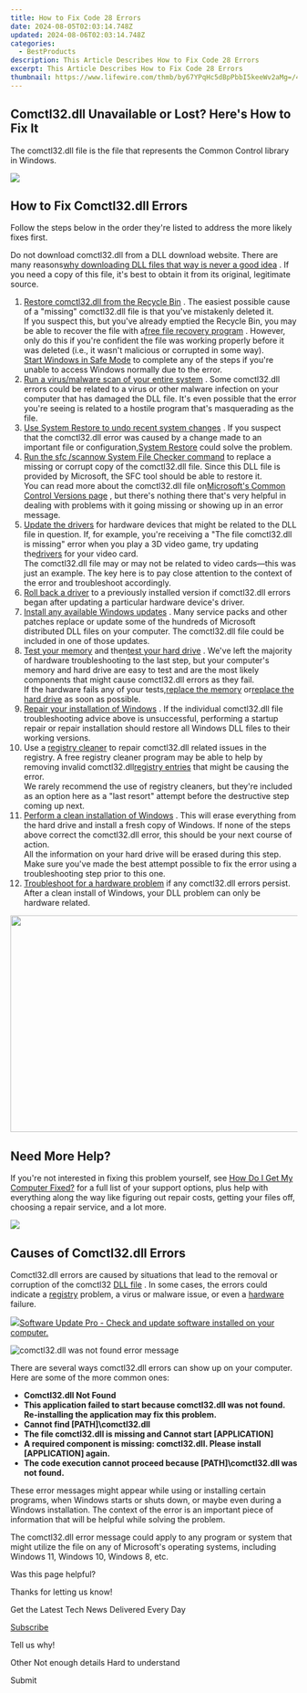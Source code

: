 ```yaml
---
title: How to Fix Code 28 Errors
date: 2024-08-05T02:03:14.748Z
updated: 2024-08-06T02:03:14.748Z
categories:
  - BestProducts
description: This Article Describes How to Fix Code 28 Errors
excerpt: This Article Describes How to Fix Code 28 Errors
thumbnail: https://www.lifewire.com/thmb/by67YPqHc5dBpPbbI5keeWv2aMg=/400x300/filters:no_upscale():max_bytes(150000):strip_icc():format(webp)/code-28-device-manager-error-3d84945a44e0467080dc5a77005500e2.png
---
```


## Comctl32.dll Unavailable or Lost? Here's How to Fix It
 The comctl32.dll file is the file that represents the Common Control library in Windows.

<!-- affiliate ads begin -->
<a href="https://store.massmailsoftware.com/order/checkout.php?PRODS=1047974&QTY=1&AFFILIATE=108875&CART=1"><img src="https://secure.avangate.com/images/merchant/dc87c13749315c7217cdc4ac692e704c/banera_for_partners-04_%281%29.jpg" border="0"></a>
<!-- affiliate ads end -->
## How to Fix Comctl32.dll Errors

 Follow the steps below in the order they're listed to address the more likely fixes first.

 Do not download comctl32.dll from a DLL download website. There are many reasons[why downloading DLL files that way is never a good idea](https://www.lifewire.com/important-reasons-not-to-download-dll-files-2624455) . If you need a copy of this file, it's best to obtain it from its original, legitimate source.

1. [Restore comctl32.dll from the Recycle Bin](https://www.lifewire.com/how-to-restore-deleted-files-from-the-recycle-bin-2624515) . The easiest possible cause of a "missing" comctl32.dll file is that you've mistakenly deleted it.  
 If you suspect this, but you've already emptied the Recycle Bin, you may be able to recover the file with a[free file recovery program](https://www.lifewire.com/free-data-recovery-software-tools-2622893) . However, only do this if you're confident the file was working properly before it was deleted (i.e., it wasn't malicious or corrupted in some way).  
[Start Windows in Safe Mode](https://www.lifewire.com/how-do-i-start-windows-in-safe-mode-2624480) to complete any of the steps if you're unable to access Windows normally due to the error.
2. [Run a virus/malware scan of your entire system](https://www.lifewire.com/properly-scan-your-computer-for-viruses-and-other-malware-2624526) . Some comctl32.dll errors could be related to a virus or other malware infection on your computer that has damaged the DLL file. It's even possible that the error you're seeing is related to a hostile program that's masquerading as the file.
3. [Use System Restore to undo recent system changes](https://www.lifewire.com/how-to-use-system-restore-in-windows-2626131) . If you suspect that the comctl32.dll error was caused by a change made to an important file or configuration,[System Restore](https://www.lifewire.com/what-is-system-restore-2626022) could solve the problem.
4. [Run the sfc /scannow System File Checker command](https://www.lifewire.com/how-to-use-sfc-scannow-to-repair-windows-system-files-2626161) to replace a missing or corrupt copy of the comctl32.dll file. Since this DLL file is provided by Microsoft, the SFC tool should be able to restore it.  
 You can read more about the comctl32.dll file on[Microsoft's Common Control Versions page](https://learn.microsoft.com/en-us/windows/win32/controls/common-control-versions) , but there's nothing there that's very helpful in dealing with problems with it going missing or showing up in an error message.
5. [Update the drivers](https://www.lifewire.com/how-to-update-drivers-in-windows-2619214) for hardware devices that might be related to the DLL file in question. If, for example, you're receiving a "The file comctl32.dll is missing" error when you play a 3D video game, try updating the[drivers](https://www.lifewire.com/what-is-a-device-driver-2625796) for your video card.  
 The comctl32.dll file may or may not be related to video cards—this was just an example. The key here is to pay close attention to the context of the error and troubleshoot accordingly.
6. [Roll back a driver](https://www.lifewire.com/how-to-roll-back-a-driver-in-windows-2619217) to a previously installed version if comctl32.dll errors began after updating a particular hardware device's driver.
7. [Install any available Windows updates](https://www.lifewire.com/how-to-check-for-install-windows-updates-2624596) . Many service packs and other patches replace or update some of the hundreds of Microsoft distributed DLL files on your computer. The comctl32.dll file could be included in one of those updates.
8. [Test your memory](https://www.lifewire.com/free-memory-test-programs-2626178) and then[test your hard drive](https://www.lifewire.com/free-hard-drive-testing-programs-2626183) . We've left the majority of hardware troubleshooting to the last step, but your computer's memory and hard drive are easy to test and are the most likely components that might cause comctl32.dll errors as they fail.  
 If the hardware fails any of your tests,[replace the memory](https://www.lifewire.com/how-to-replace-the-memory-ram-in-a-computer-2626201) or[replace the hard drive](https://www.lifewire.com/how-to-replace-a-hard-drive-2626200) as soon as possible.
9. [Repair your installation of Windows](https://www.lifewire.com/how-do-i-automatically-repair-windows-problems-2624907) . If the individual comctl32.dll file troubleshooting advice above is unsuccessful, performing a startup repair or repair installation should restore all Windows DLL files to their working versions.
10. Use a [registry cleaner](https://www.lifewire.com/free-registry-cleaners-2626176) to repair comctl32.dll related issues in the registry. A free registry cleaner program may be able to help by removing invalid comctl32.dll[registry entries](https://www.lifewire.com/what-is-a-registry-key-2625999) that might be causing the error.  
 We rarely recommend the use of registry cleaners, but they're included as an option here as a "last resort" attempt before the destructive step coming up next.
11. [Perform a clean installation of Windows](https://www.lifewire.com/how-to-clean-install-windows-2624904) . This will erase everything from the hard drive and install a fresh copy of Windows. If none of the steps above correct the comctl32.dll error, this should be your next course of action.  
 All the information on your hard drive will be erased during this step. Make sure you've made the best attempt possible to fix the error using a troubleshooting step prior to this one.
12. [Troubleshoot for a hardware problem](https://www.lifewire.com/fix-a-dll-issue-caused-by-a-hardware-problem-2624493) if any comctl32.dll errors persist. After a clean install of Windows, your DLL problem can only be hardware related.

<!-- affiliate ads begin -->
<a href="https://twopages.pxf.io/c/5597632/2016067/18544" target="_top" id="2016067"><img src="//a.impactradius-go.com/display-ad/18544-2016067" border="0" alt="" width="1020" height="380"/></a><img height="0" width="0" src="https://imp.pxf.io/i/5597632/2016067/18544" style="position:absolute;visibility:hidden;" border="0" />
<!-- affiliate ads end -->
## Need More Help?

 If you're not interested in fixing this problem yourself, see [How Do I Get My Computer Fixed?](https://www.lifewire.com/how-do-i-get-my-computer-fixed-2625167) for a full list of your support options, plus help with everything along the way like figuring out repair costs, getting your files off, choosing a repair service, and a lot more.

<!-- affiliate ads begin -->
<a href="https://estore.macxdvd.com/order/checkout.php?PRODS=4526659&QTY=1&AFFILIATE=108875&CART=1"><img src="https://www.macxdvd.com/affiliate/new-banner/vcp-500x500.jpg" border="0"></a>
<!-- affiliate ads end -->
## Causes of Comctl32.dll Errors

 Comctl32.dll errors are caused by situations that lead to the removal or corruption of the comctl32 [DLL file](https://www.lifewire.com/what-is-a-dll-file-2625852) . In some cases, the errors could indicate a [registry](https://www.lifewire.com/windows-registry-2625992) problem, a virus or malware issue, or even a [hardware](https://www.lifewire.com/computer-hardware-2625895) failure.

<!-- affiliate ads begin -->
<a href="https://order.glarysoft.com/order/checkout.php?PRODS=4691139&QTY=1&AFFILIATE=108875&CART=1"><img src="https://secure.avangate.com/images/merchant/6734fa703f6633ab896eecbdfad8953a/products/SU-200-1.png" border="0">Software Update Pro - Check and update software installed on your computer. </a>
<!-- affiliate ads end -->
![comctl32.dll was not found error message](https://www.lifewire.com/thmb/D7G0hftwHgkH8bgtqNXt4qSBfSo=/1500x0/filters:no_upscale():max_bytes(150000):strip_icc():format(webp)/comctl32-dll-error-message-2ff77ec670014b93990e8e7d24d8faea.png)

 There are several ways comctl32.dll errors can show up on your computer. Here are some of the more common ones:

* **Comctl32.dll Not Found**
* **This application failed to start because comctl32.dll was not found. Re-installing the application may fix this problem.**
* **Cannot find \[PATH\]\\comctl32.dll**
* **The file comctl32.dll is missing and Cannot start \[APPLICATION\]**
* **A required component is missing: comctl32.dll. Please install \[APPLICATION\] again.**
* **The code execution cannot proceed because \[PATH\]\\comctl32.dll was not found.**

 These error messages might appear while using or installing certain programs, when Windows starts or shuts down, or maybe even during a Windows installation. The context of the error is an important piece of information that will be helpful while solving the problem.

 The comctl32.dll error message could apply to any program or system that might utilize the file on any of Microsoft's operating systems, including Windows 11, Windows 10, Windows 8, etc.

Was this page helpful?

Thanks for letting us know!

 Get the Latest Tech News Delivered Every Day

[Subscribe](https://www.lifewire.com/#)

Tell us why!

 Other  Not enough details  Hard to understand

 Submit

<ins class="adsbygoogle"
     style="display:block"
     data-ad-format="autorelaxed"
     data-ad-client="ca-pub-7571918770474297"
     data-ad-slot="1223367746"></ins>



<ins class="adsbygoogle"
     style="display:block"
     data-ad-client="ca-pub-7571918770474297"
     data-ad-slot="8358498916"
     data-ad-format="auto"
     data-full-width-responsive="true"></ins>
